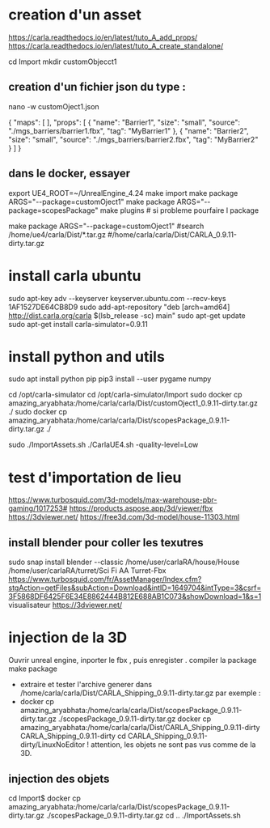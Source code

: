 # creation d'un asset
https://carla.readthedocs.io/en/latest/tuto_A_add_props/
https://carla.readthedocs.io/en/latest/tuto_A_create_standalone/

cd Import
mkdir customObjecct1

## creation d'un fichier json du type :
nano -w customOject1.json

{
  "maps": [
  ],
  "props": [
    {
      "name": "Barrier1",
      "size": "small",
      "source": "./mgs_barriers/barrier1.fbx",
      "tag": "MyBarrier1"
    },
     {
      "name": "Barrier2",
      "size": "small",
      "source": "./mgs_barriers/barrier2.fbx",
      "tag": "MyBarrier2"
    }
  ]
}

<!--
#creation de lasset:
#from https://free3d.com/3d-model/concrete-road-construction-and-armored-military-barriers-532580.html
#~/ressources/mgs_barriers
#mgs_barriers/barrier1.fbx
#mgs_barriers/barrier2.fbx 
-->

## dans le docker, essayer
export UE4_ROOT=~/UnrealEngine_4.24
make import
make package ARGS="--package=customOject1"
make package ARGS="--package=scopesPackage"
make plugins # si probleme pourfaire l package
<!-- make package-->
make package ARGS="--package=customOject1"
#search /home/ue4/carla/Dist/*.tar.gz
#/home/carla/carla/Dist/CARLA_0.9.11-dirty.tar.gz

# install carla ubuntu
sudo apt-key adv --keyserver keyserver.ubuntu.com --recv-keys 1AF1527DE64CB8D9
sudo add-apt-repository "deb [arch=amd64] http://dist.carla.org/carla $(lsb_release -sc) main"
sudo apt-get update
sudo apt-get install carla-simulator=0.9.11


# install python and utils
sudo apt install python pip
pip3 install --user pygame numpy

cd /opt/carla-simulator
cd /opt/carla-simulator/Import
sudo docker cp  amazing_aryabhata:/home/carla/carla/Dist/customOject1_0.9.11-dirty.tar.gz ./
sudo docker cp  amazing_aryabhata:/home/carla/carla/Dist/scopesPackage_0.9.11-dirty.tar.gz ./

sudo ./ImportAssets.sh
./CarlaUE4.sh -quality-level=Low

# test d'importation de lieu
https://www.turbosquid.com/3d-models/max-warehouse-pbr-gaming/1017253#
https://products.aspose.app/3d/viewer/fbx
https://3dviewer.net/
https://free3d.com/3d-model/house-11303.html

## install blender pour coller les texutres
sudo snap install blender --classic
/home/user/carlaRA/house/House
/home/user/carlaRA/turret/Sci Fi AA Turret-Fbx
https://www.turbosquid.com/fr/AssetManager/Index.cfm?stgAction=getFiles&subAction=Download&intID=1649704&intType=3&csrf=3F5868DF6425F6E34E8862444B812E688AB1C073&showDownload=1&s=1
visualisateur https://3dviewer.net/


# injection de la 3D
Ouvrir unreal engine, inporter le fbx , puis enregister .
compiler la package 
make package
* extraire et tester l'archive generer dans /home/carla/carla/Dist/CARLA_Shipping_0.9.11-dirty.tar.gz
par exemple :
* docker cp amazing_aryabhata:/home/carla/carla/Dist/scopesPackage_0.9.11-dirty.tar.gz ./scopesPackage_0.9.11-dirty.tar.gz
docker cp amazing_aryabhata:/home/carla/carla/Dist/CARLA_Shipping_0.9.11-dirty CARLA_Shipping_0.9.11-dirty
cd CARLA_Shipping_0.9.11-dirty/LinuxNoEditor
! attention, les objets ne sont pas vus comme de la 3D.
## injection des objets 
cd Import$
docker cp amazing_aryabhata:/home/carla/carla/Dist/scopesPackage_0.9.11-dirty.tar.gz ./scopesPackage_0.9.11-dirty.tar.gz
cd ..
./ImportAssets.sh